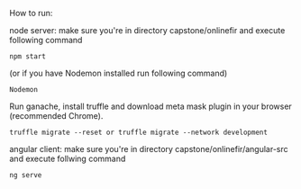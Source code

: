 How to run:

node server: make sure you're in directory capstone/onlinefir and execute following command
```
npm start
```
(or if you have Nodemon installed run following command)
```
Nodemon
```
Run ganache, install truffle and download meta mask plugin in your browser (recommended Chrome).
```
truffle migrate --reset or truffle migrate --network development
```
angular client: make sure you're in directory capstone/onlinefir/angular-src and execute follwing command
```
ng serve
```

